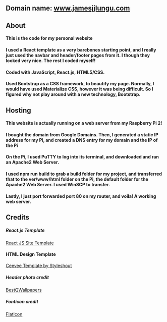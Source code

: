 ## Domain name: www.jamesjjlungu.com
## About
#### This is the code for my personal website
#### I used a React template as a very barebones starting point, and I really just used the navbar and header/footer pages from it. I though they looked very nice. The rest I coded myself!
#### Coded with JavaScript, React.js, HTML5/CSS.
#### Used Bootstrap as a CSS framework, to beautify my page. Normally, I would have used Materialize CSS, however it was being difficult. So I figured why not play around with a new technology, Bootstrap.


## Hosting
#### This website is actually running on a web server from my Raspberry Pi 2! 
#### I bought the domain from Google Domains. Then, I generated a static IP address for my Pi, and created a DNS entry for my domain and the IP of the Pi
#### On the Pi, I used PuTTY to log into its terminal, and downloaded and ran an Apache2 Web Server.
#### I used npm run build to grab a build folder for my project, and transferred that to the ver/www/html folder on the Pi, the default folder for the Apache2 Web Server. I used WinSCP to transfer.
#### Lastly, I just port forwarded port 80 on my router, and voila! A working web server.



## Credits
##### React.js Template
<a href="https://github.com/tbakerx/react-resume-template">React JS Site Template</a>

#### HTML Design Template
<a href="https://www.styleshout.com/free-templates/ceevee/">Ceevee Template by Styleshout</a>

##### Header photo credit
<a href="https://besthqwallpapers.com/cities/4k-new-york-night-empire-state-building-cityscapes-68624">BestQWallpapers</a>
##### Fonticon credit
<a href="https://www.flaticon.com/free-icon/building-of-new-york-city_53136">FlatIcon</a>
